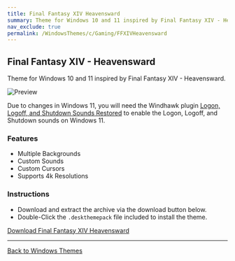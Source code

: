 ```yaml
---
title: Final Fantasy XIV Heavensward
summary: Theme for Windows 10 and 11 inspired by Final Fantasy XIV - Heavensward
nav_exclude: true
permalink: /WindowsThemes/c/Gaming/FFXIVHeavensward
---
```


## Final Fantasy XIV - Heavensward

Theme for Windows 10 and 11 inspired by Final Fantasy XIV - Heavensward.

![Preview](https://gitlab.com/the-back-room/deskthemepacks/sfw/ffxiv-heavensward/-/raw/main/Extras/Preview.bmp)

Due to changes in Windows 11, you will need the Windhawk plugin [Logon, Logoff, and Shutdown Sounds Restored](https://windhawk.net/mods/logon-logoff-shutdown-sounds) to enable the Logon, Logoff, and Shutdown sounds on Windows 11.

### Features

- Multiple Backgrounds
- Custom Sounds
- Custom Cursors
- Supports 4k Resolutions

### Instructions

- Download and extract the archive via the download button below.
- Double-Click the `.deskthemepack` file included to install the theme.

<a href="https://gitlab.com/the-back-room/deskthemepacks/sfw/ffxiv-heavensward/-/archive/main/ffxiv-heavensward-main.zip" class="btn btn--primary btn--lg" target="_blank" rel="noopener noreferrer">Download Final Fantasy XIV Heavensward</a>

---

<a href="/WindowsThemes" class="btn btn--secondary btn--sm">Back to Windows Themes</a>